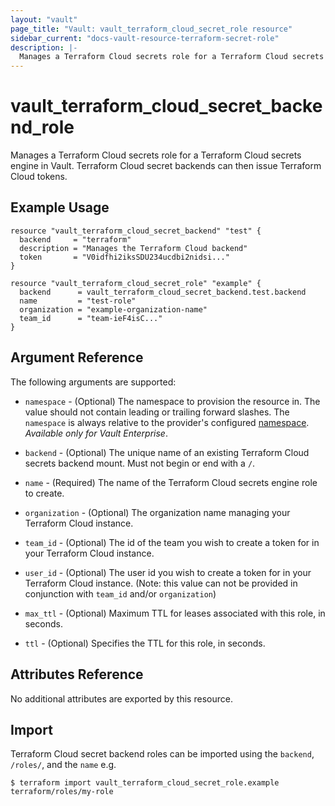 ```yaml
---
layout: "vault"
page_title: "Vault: vault_terraform_cloud_secret_role resource"
sidebar_current: "docs-vault-resource-terraform-secret-role"
description: |-
  Manages a Terraform Cloud secrets role for a Terraform Cloud secrets engine in Vault.
---
```


# vault\_terraform\_cloud\_secret\_backend\_role

Manages a Terraform Cloud secrets role for a Terraform Cloud secrets engine in Vault.
Terraform Cloud secret backends can then issue Terraform Cloud tokens.

## Example Usage

```hcl
resource "vault_terraform_cloud_secret_backend" "test" {
  backend     = "terraform"
  description = "Manages the Terraform Cloud backend"
  token       = "V0idfhi2iksSDU234ucdbi2nidsi..."
}

resource "vault_terraform_cloud_secret_role" "example" {
  backend      = vault_terraform_cloud_secret_backend.test.backend
  name         = "test-role"
  organization = "example-organization-name"
  team_id      = "team-ieF4isC..."
}
```

## Argument Reference

The following arguments are supported:

* `namespace` - (Optional) The namespace to provision the resource in.
  The value should not contain leading or trailing forward slashes.
  The `namespace` is always relative to the provider's configured [namespace](/docs/providers/vault/index.html#namespace).
   *Available only for Vault Enterprise*.

* `backend` - (Optional) The unique name of an existing Terraform Cloud secrets backend mount. Must not begin or end with a `/`.

* `name` - (Required) The name of the Terraform Cloud secrets engine role to create.

* `organization` - (Optional) The organization name managing your Terraform Cloud instance.
  
* `team_id` - (Optional) The id of the team you wish to create a token for in your Terraform Cloud instance.

* `user_id` - (Optional) The user id you wish to create a token for in your Terraform Cloud instance. (Note: this value can not be provided in conjunction with `team_id` and/or `organization`)

* `max_ttl` - (Optional) Maximum TTL for leases associated with this role, in seconds.

* `ttl` - (Optional) Specifies the TTL for this role, in seconds.

## Attributes Reference

No additional attributes are exported by this resource.

## Import

Terraform Cloud secret backend roles can be imported using the `backend`, `/roles/`, and the `name` e.g.

```
$ terraform import vault_terraform_cloud_secret_role.example terraform/roles/my-role
```
